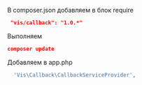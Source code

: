 
В composer.json добавляем в блок require
```json
 "vis/callback": "1.0.*"
```

Выполняем
```json
composer update
```

Добавляем в app.php
```php
  'Vis\Callback\CallbackServiceProvider',
```
